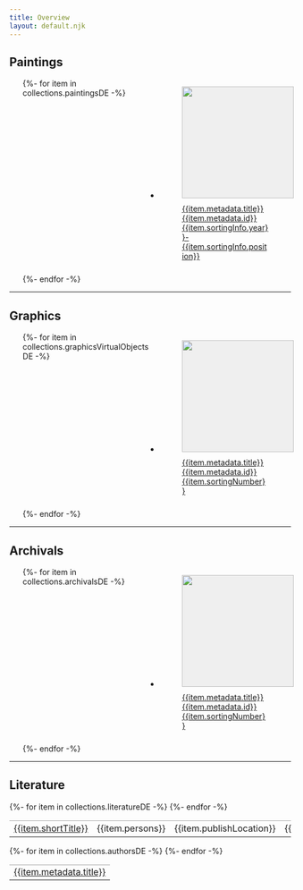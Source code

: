 ```yaml
---
title: Overview
layout: default.njk
---
```


<style>

.overview{
  display: grid;
  grid-template-columns: repeat( auto-fit, minmax(200px, 1fr) );
  gap: 10px;
}

.img-wrap{
  width: 200px;
  height: 200px;
  background-color: #efefef;
}

img{
  width: 100%;
  height: 100%;
  object-fit: contain;
  object-position: center center;
}

figcaption{
  padding-top: 10px;
}

table th{
  text-align: left;
  max-width: 300px;
}

th, td{
  border-top: solid 1px #aaa;
}

</style>

<h2>Paintings</h2>

<ul class="overview">
{%- for item in collections.paintingsDE -%}
  <li class="overview-item">
  <a href="de/{{item.metadata.id}}">
    <figure>
      <div class="img-wrap">
        <img src="{{item.metadata.imgSrc}}">
      </div>
      <figcaption>{{item.metadata.title}}<br>{{item.metadata.id}}<br>{{item.sortingInfo.year}}-{{item.sortingInfo.position}}</figcaption>
    </figure>
  </a>
  </li>
{%- endfor -%}
</ul>

<hr>
<h2>Graphics</h2>

<ul class="overview">
{%- for item in collections.graphicsVirtualObjectsDE -%}
  <li class="overview-item">
  <a href="de/{{item.metadata.id}}">
    <figure>
      <div class="img-wrap">
        <img src="{{item.metadata.imgSrc}}">
      </div>
      <figcaption>{{item.metadata.title}}<br>{{item.metadata.id}}<br>{{item.sortingNumber}}</figcaption>
    </figure>
  </a>
  </li>
{%- endfor -%}
</ul>

<hr>
<h2>Archivals</h2>

<ul class="overview">
{%- for item in collections.archivalsDE -%}
  <li class="overview-item">
  <a href="de/{{item.metadata.id}}">
    <figure>
      <div class="img-wrap">
        <img src="{{item.metadata.imgSrc}}">
      </div>
      <figcaption>{{item.metadata.title}}<br>{{item.metadata.id}}<br>{{item.sortingNumber}}</figcaption>
    </figure>
  </a>
  </li>
{%- endfor -%}
</ul>

<hr>
<h2>Literature</h2>

<table>
{%- for item in collections.literatureDE -%}
  <tr>
    <td><a href="de/literature-{{item.referenceId}}">{{item.shortTitle}}</a></td>
    <td>{{item.persons}}</td>
    <td>{{item.publishLocation}}</td>
    <td>{{item.date}}</td>
    <th>{{item.metadata.title}}</th>
  </tr>
{%- endfor -%}
</table>

<table>
{%- for item in collections.authorsDE -%}
  <tr>
    <td><a href="de/{{item.id}}">{{item.metadata.title}}</a></td>
  </tr>
{%- endfor -%}
</table>
